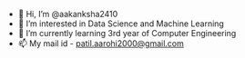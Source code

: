 - 👋 Hi, I’m @aakanksha2410
- 👀 I’m interested in Data Science and Machine Learning
- 🌱 I’m currently learning 3rd year of Computer Engineering
- 📫 My mail id - patil.aarohi2000@gmail.com

<!---
aakanksha2410/aakanksha2410 is a ✨ special ✨ repository because its `README.md` (this file) appears on your GitHub profile.
You can click the Preview link to take a look at your changes.
--->
